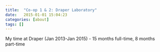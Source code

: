 ```yaml
---
title:  "Co-op 1 & 2: Draper Laboratory"
date:   2015-01-01 15:04:23
categories: [about]
tags: []
---
```



My time at Draper (Jan 2013-Jan 2015) - 15 months full-time, 8 months part-time